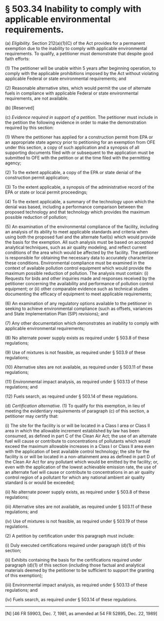 # § 503.34   Inability to comply with applicable environmental requirements.

(a) *Eligibility.* Section 212(a)(1)(C) of the Act provides for a permanent exemption due to the inability to comply with applicable environmental requirements. To qualify, a petitioner must demonstrate that despite good faith efforts:


(1) The petitioner will be unable within 5 years after beginning operation, to comply with the applicable prohibitions imposed by the Act without violating applicable Federal or state environmental requirements; and


(2) Reasonable alternative sites, which would permit the use of alternate fuels in compliance with applicable Federal or state environmental requirements, are not available. 


(b) [Reserved]


(c) *Evidence required in support of a petition.* The petitioner must include in the petition the following evidence in order to make the demonstration required by this section:


(1) Where the petitioner has applied for a construction permit from EPA or an appropriate state agency prior to petitioning for an exemption from OFE under this section, a copy of such application and a synopsis of all supporting documents filed with or subsequent to the application must be submitted to OFE with the petition or at the time filed with the permitting agency;


(2) To the extent applicable, a copy of the EPA or state denial of the construction permit application;


(3) To the extent applicable, a synopsis of the administrative record of the EPA or state or local permit proceedings;


(4) To the extent applicable, a summary of the technology upon which the denial was based, including a performance comparison between the proposed technology and that technology which provides the maximum possible reduction of pollution;


(5) An examination of the environmental compliance of the facility, including an analysis of its ability to meet applicable standards and criteria when using both the proposed fuel and the alternate fuel(s) which would provide the basis for the exemption. All such analysis must be based on accepted analytical techniques, such as air quality modeling, and reflect current conditions of the area which would be affected by the facility. The petitioner is responsible for obtaining the necessary data to accurately characterize these conditions. Environmental compliance must be examined in the context of available pollution control equipment which would provide the maximum possible reduction of pollution. The analysis must contain: (i) Requests for bids and other inquiries made and responses received by the petitioner concerning the availability and performance of pollution control equipment; or (ii) other comparable evidence such as technical studies documenting the efficacy of equipment to meet applicable requirements;


(6) An examination of any regulatory options available to the petitioner in seeking to achieve environmental compliance (such as offsets, variances and State Implementation Plan (SIP) revisions); and


(7) Any other documentation which demonstrates an inability to comply with applicable environmental requirements;


(8) No alternate power supply exists as required under § 503.8 of these regulations; 


(9) Use of mixtures is not feasible, as required under § 503.9 of these regulations;


(10) Alternative sites are not available, as required under § 503.11 of these regulations; 


(11) Environmental impact analysis, as required under § 503.13 of these regulations; and


(12) Fuels search, as required under § 503.14 of these regulations.


(d) *Certification alternative.* (1) To qualify for this exemption, in lieu of meeting the evidentiary requirements of paragraph (c) of this section, a petitioner may certify that:


(i) The site for the facility is or will be located in a Class I area or Class II area in which the allowable increment established by law has been consumed, as defined in part C of the Clean Air Act; the use of an alternate fuel will cause or contribute to concentrations of pollutants which would exceed the maximum allowable increases in a Class I or Class II area even with the application of best available control technology; the site for the facility is or will be located in a non-attainment area as defined in part D of the Clean Air Act for any pollutant which would be emitted by the facility; or, even with the application of the lowest achievable emission rate, the use of an alternate fuel will cause or contribute to concentrations in an air quality control region of a pollutant for which any national ambient air quality standard is or would be exceeded;


(ii) No alternate power supply exists, as required under § 503.8 of these regulations; 


(iii) Alternative sites are not available, as required under § 503.11 of these regulations; and 


(iv) Use of mixtures is not feasible, as required under § 503.19 of these regulations.


(2) A petition by certification under this paragraph must include:


(i) Duly executed certifications required under paragraph (d)(1) of this section;


(ii) Exhibits containing the basis for the certifications required under paragraph (d)(1) of this section (including those factual and analytical materials deemed by the petitioner to be sufficient to support the granting of this exemption);


(iii) Environmental impact analysis, as required under § 503.13 of these regulations; and


(iv) Fuels search, as required under § 503.14 of these regulations.



---

[N] [46 FR 59903, Dec. 7, 1981, as amended at 54 FR 52895, Dec. 22, 1989]




